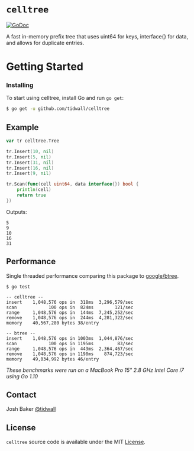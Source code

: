 # `celltree`

[![GoDoc](https://img.shields.io/badge/api-reference-blue.svg?style=flat-square)](https://godoc.org/github.com/tidwall/celltree)

A fast in-memory prefix tree that uses uint64 for keys, interface{} for data, and allows for duplicate entries.

# Getting Started

### Installing

To start using celltree, install Go and run `go get`:

```sh
$ go get -u github.com/tidwall/celltree
```

## Example 

```go
var tr celltree.Tree

tr.Insert(10, nil)
tr.Insert(5, nil)
tr.Insert(31, nil)
tr.Insert(16, nil)
tr.Insert(9, nil)

tr.Scan(func(cell uint64, data interface{}) bool {
    println(cell)
    return true
})
```

Outputs:

```
5
9
10
16
31
```

## Performance

Single threaded performance comparing this package to
[google/btree](https://github.com/google/btree).

```
$ go test

-- celltree --
insert    1,048,576 ops in  318ms  3,296,579/sec
scan            100 ops in  824ms        121/sec
range     1,048,576 ops in  144ms  7,245,252/sec
remove    1,048,576 ops in  244ms  4,281,322/sec
memory    40,567,280 bytes 38/entry

-- btree --
insert    1,048,576 ops in 1003ms  1,044,876/sec
scan            100 ops in 1195ms         83/sec
range     1,048,576 ops in  443ms  2,364,467/sec
remove    1,048,576 ops in 1198ms    874,723/sec
memory    49,034,992 bytes 46/entry
```

*These benchmarks were run on a MacBook Pro 15" 2.8 GHz Intel Core i7 using Go 1.10*

## Contact

Josh Baker [@tidwall](http://twitter.com/tidwall)

## License

`celltree` source code is available under the MIT [License](/LICENSE).

